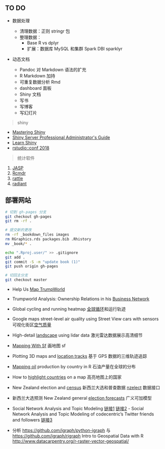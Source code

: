 ## TO DO

- 数据处理
  - 清理数据：正则 stringr 包
  - 整理数据：
    - Base R vs dplyr 
    - 扩展：数据库 MySQL 和集群 Spark  DBI sparklyr

- 动态文档
  - Pandoc 对 Markdown 语法的扩充
  - R Markdown 加持
  - 可重复数据分析 Rmd
  - dashboard 面板
  - Shiny 文档
  - 写书
  - 写博客
  - 写幻灯片
  
> shiny 

- [Mastering Shiny](https://jcheng5.github.io/shiny-book/)
- [Shiny Server Professional Administrator's Guide](https://docs.rstudio.com/shiny-server/)
- [Learn Shiny](https://shiny.rstudio.com/tutorial/)
- [rstudio::conf 2018](https://github.com/simecek/RStudioConf2018Slides)


> 统计软件

1. [JASP](https://jasp-stats.org/)
1. [Rcmdr](https://socialsciences.mcmaster.ca/jfox/Misc/Rcmdr/)
1. [rattle](https://rattle.togaware.com/)
1. [radiant](https://github.com/radiant-rstats/radiant)

## 部署网站

```bash
# 切到 gh-pages 分支
git checkout gh-pages
git rm -rf .

# 提交新的更改
rm -rf _bookdown_files images
rm RGraphics.rds packages.bib .Rhistory
mv _book/* .

echo ".Rproj.user/" >> .gitignore
git add .
git commit -S -m "update book (1)"
git push origin gh-pages

# 切回主分支
git checkout master
```



- Help Us [Map TrumpWorld][map-trump]
- Trumpworld Analysis: Ownership Relations in his [Business Network][analysis-trump]
- Global cycling and running heatmap [全球循环][global-cycling]和运行轨迹
- Google maps street-level air quality using Street View cars with sensors 可视化街区[空气质量][air-quality]
- High-detail [landscape][high-detail-landscape] using lidar data 激光雷达数据展示高清细节
- [Mapping With Sf][mapping-sf] 画地图 sf
- Plotting 3D maps and [location tracks][location-tracks] 基于 GPS 数据的三维轨迹追踪 
- [Mapping oil][map-oil] production by country in R 石油产量在全球的分布
- How to [highlight countries][highlight-countries] on a map 高亮地图上的国家
- New Zealand election and [census][new-census] 新西兰大选和普查数据 [nzelect][nzelect] 数据接口
- 新西兰大选预测 New Zealand general [election forecasts][election-forecasts] 广义可加模型
- Social Network Analysis and Topic Modeling [链接1][codecentric-blog] [链接2][topic-modeling] - Social Network Analysis and Topic Modeling of codecentric’s Twitter friends and followers [链接3][codecentric-twitter]

- 分析 <https://github.com/igraph/python-igraph> 与 <https://github.com/igraph/rigraph>
  Intro to Geospatial Data with R <http://www.datacarpentry.org/r-raster-vector-geospatial/>



[codecentric-blog]: https://blog.codecentric.de/en/2017/01/topic-modeling-codecentric-blog-articles/
[topic-modeling]: https://blog.codecentric.de/en/2017/07/combining-social-network-analysis-topic-modeling-characterize-codecentrics-twitter-friends-followers/
[codecentric-twitter]: https://shiring.github.io/text_analysis/2017/07/28/codecentric_twitter
[election-forecasts]: https://ellisp.github.io/elections/elections.html
[nzelect]: https://github.com/ellisp/nzelect
[new-census]: https://ellisp.github.io/blog/2017/04/25/more-cartograms
[highlight-countries]: http://sharpsightlabs.com/blog/highlight-countries-on-map/
[map-oil]: http://sharpsightlabs.com/blog/map-oil-production-country-r/
[location-tracks]: https://shiring.github.io/maps/2017/04/09/gran_canaria
[mapping-sf]: https://ryanpeek.github.io/2017-11-21-mapping-with-sf-part-3/
[high-detail-landscape]: http://flowingdata.com/2017/12/04/high-detail-landscape-using-lidar-data/
[air-quality]: http://flowingdata.com/2017/11/08/google-maps-street-level-air-quality-using-street-view-cars-with-sensors/
[global-cycling]: http://flowingdata.com/2017/11/21/global-cycling-and-running-heatmap/
[map-trump]: https://www.buzzfeed.com/johntemplon/help-us-map-trumpworld
[analysis-trump]: https://lucidmanager.org/trumpworld-analysis/

